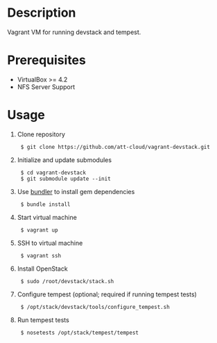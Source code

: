# Description
Vagrant VM for running devstack and tempest.

# Prerequisites
* VirtualBox >= 4.2
* NFS Server Support

# Usage

1. Clone repository

        $ git clone https://github.com/att-cloud/vagrant-devstack.git

1. Initialize and update submodules

        $ cd vagrant-devstack
        $ git submodule update --init

1. Use [bundler](http://gembundler.com/) to install gem dependencies

        $ bundle install

1. Start virtual machine

        $ vagrant up

1. SSH to virtual machine

        $ vagrant ssh

1. Install OpenStack

        $ sudo /root/devstack/stack.sh

1. Configure tempest (optional; required if running tempest tests)

        $ /opt/stack/devstack/tools/configure_tempest.sh

1. Run tempest tests

        $ nosetests /opt/stack/tempest/tempest
